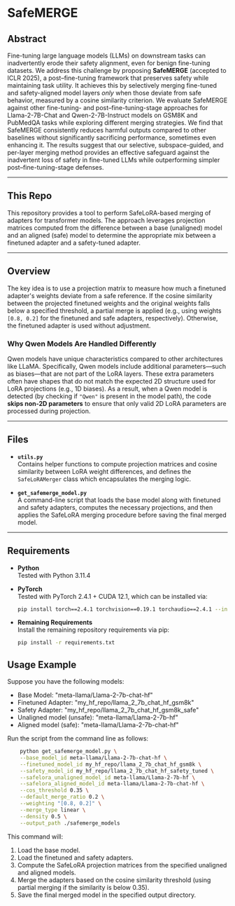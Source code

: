 # SafeMERGE

## Abstract
Fine-tuning large language models (LLMs) on downstream tasks can inadvertently erode their safety alignment, even for benign fine-tuning datasets. We address this challenge by proposing **SafeMERGE** (accepted to ICLR 2025), a post–fine-tuning framework that preserves safety while maintaining task utility. It achieves this by selectively merging fine-tuned and safety-aligned model layers *only* when those deviate from safe behavior, measured by a cosine similarity criterion. We evaluate SafeMERGE against other fine-tuning- and post–fine-tuning-stage approaches for Llama-2-7B-Chat and Qwen-2-7B-Instruct models on GSM8K and PubMedQA tasks while exploring different merging strategies. We find that SafeMERGE consistently reduces harmful outputs compared to other baselines without significantly sacrificing performance, sometimes even enhancing it. The results suggest that our selective, subspace-guided, and per-layer merging method provides an effective safeguard against the inadvertent loss of safety in fine-tuned LLMs while outperforming simpler post–fine-tuning-stage defenses.

---

## This Repo
This repository provides a tool to perform SafeLoRA-based merging of adapters for transformer models. The approach leverages projection matrices computed from the difference between a base (unaligned) model and an aligned (safe) model to determine the appropriate mix between a finetuned adapter and a safety-tuned adapter.

---

## Overview
The key idea is to use a projection matrix to measure how much a finetuned adapter's weights deviate from a safe reference. If the cosine similarity between the projected finetuned weights and the original weights falls below a specified threshold, a partial merge is applied (e.g., using weights `[0.8, 0.2]` for the finetuned and safe adapters, respectively). Otherwise, the finetuned adapter is used without adjustment.

### Why Qwen Models Are Handled Differently
Qwen models have unique characteristics compared to other architectures like LLaMA. Specifically, Qwen models include additional parameters—such as biases—that are not part of the LoRA layers. These extra parameters often have shapes that do not match the expected 2D structure used for LoRA projections (e.g., 1D biases). As a result, when a Qwen model is detected (by checking if `"Qwen"` is present in the model path), the code **skips non-2D parameters** to ensure that only valid 2D LoRA parameters are processed during projection.

---

## Files
- **`utils.py`**  
  Contains helper functions to compute projection matrices and cosine similarity between LoRA weight differences, and defines the `SafeLoRAMerger` class which encapsulates the merging logic.

- **`get_safemerge_model.py`**  
  A command-line script that loads the base model along with finetuned and safety adapters, computes the necessary projections, and then applies the SafeLoRA merging procedure before saving the final merged model.

---

## Requirements

- **Python**  
  Tested with Python 3.11.4

- **PyTorch**  
  Tested with PyTorch 2.4.1 + CUDA 12.1, which can be installed via:
  ```bash
  pip install torch==2.4.1 torchvision==0.19.1 torchaudio==2.4.1 --index-url https://download.pytorch.org/whl/cu121

- **Remaining Requirements**  
  Install the remaining repository requirements via pip:
  ```bash
  pip install -r requirements.txt
  ```

## Usage Example
Suppose you have the following models:
- Base Model: "meta-llama/Llama-2-7b-chat-hf"
- Finetuned Adapter: "my_hf_repo/llama_2_7b_chat_hf_gsm8k"
- Safety Adapter: "my_hf_repo/llama_2_7b_chat_hf_gsm8k_safe"
- Unaligned model (unsafe): "meta-llama/Llama-2-7b-hf"
- Aligned model (safe): "meta-llama/Llama-2-7b-chat-hf"

Run the script from the command line as follows:
```bash
    python get_safemerge_model.py \
    --base_model_id meta-llama/Llama-2-7b-chat-hf \
    --finetuned_model_id my_hf_repo/llama_2_7b_chat_hf_gsm8k \
    --safety_model_id my_hf_repo/llama_2_7b_chat_hf_safety_tuned \
    --safelora_unaligned_model_id meta-llama/Llama-2-7b-hf \
    --safelora_aligned_model_id meta-llama/Llama-2-7b-chat-hf \
    --cos_threshold 0.35 \
    --default_merge_ratio 0.2 \
    --weighting "[0.8, 0.2]" \
    --merge_type linear \
    --density 0.5 \
    --output_path ./safemerge_models
```

This command will:
1. Load the base model.
2. Load the finetuned and safety adapters. 
3. Compute the SafeLoRA projection matrices from the specified unaligned and aligned models.
4. Merge the adapters based on the cosine similarity threshold (using partial merging if the similarity is below 0.35).
5. Save the final merged model in the specified output directory.